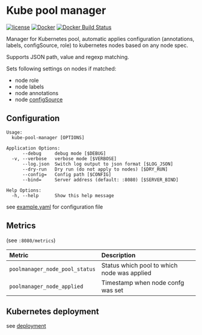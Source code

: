 Kube pool manager
=================

[![license](https://img.shields.io/github/license/webdevops/kube-pool-manager.svg)](https://github.com/webdevops/kube-pool-manager/blob/master/LICENSE)
[![Docker](https://img.shields.io/docker/cloud/automated/webdevops/kube-pool-manager)](https://hub.docker.com/r/webdevops/kube-pool-manager/)
[![Docker Build Status](https://img.shields.io/docker/cloud/build/webdevops/kube-pool-manager)](https://hub.docker.com/r/webdevops/kube-pool-manager/)

Manager for Kubernetes pool, automatic applies configuration (annotations, labels, configSource, role) to kubernetes nodes based on any node spec.

Supports JSON path, value and regexp matching.

Sets following settings on nodes if matched:
- node role
- node labels
- node annotations
- node [configSource](https://kubernetes.io/docs/tasks/administer-cluster/reconfigure-kubelet/) 

Configuration
-------------

```
Usage:
  kube-pool-manager [OPTIONS]

Application Options:
      --debug     debug mode [$DEBUG]
  -v, --verbose   verbose mode [$VERBOSE]
      --log.json  Switch log output to json format [$LOG_JSON]
      --dry-run   Dry run (do not apply to nodes) [$DRY_RUN]
      --config=   Config path [$CONFIG]
      --bind=     Server address (default: :8080) [$SERVER_BIND]

Help Options:
  -h, --help      Show this help message
```

see [example.yaml](/example.yaml) for configuration file

Metrics
-------

 (see `:8080/metrics`)

| Metric                         | Description                                     |
|:-------------------------------|:------------------------------------------------|
| `poolmanager_node_pool_status` | Status which pool to which node was applied     |
| `poolmanager_node_applied`     | Timestamp when node confg was set               |

Kubernetes deployment
---------------------

see [deployment](/deployment)
